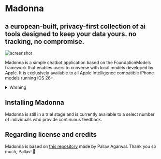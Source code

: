 # Madonna
## a european-built, privacy-first collection of ai tools designed to keep your data yours. no tracking, no compromise.

![screenshot](https://madonna-tau.vercel.app/dsfdfdfssd.png)

Madonna is a simple chatbot application based on the FoundationModels framework that enables users to converse with local models developed by Apple. It is exclusively available to all Apple Intelligence compatible iPhone models running iOS 26+.

<details>
<summary>Warning</summary>
<br/>
Madonna is an experimental interface and is subject to lots of changes both in its function and interface. You may encounter lots of problems with overheating since every five to ten prompts Madonna generates a suitable title and summary for the conversation along with the output. I've conducted many tests on: iPhone 15 Pro / iPhone 16 / iPhone 16 Pro Max. None of these models showed signs of overheating, though the iPhone 16's battery went from 85% to 58% on a 30-minute test.

Any inappropriate responses should be reported under 'Issues'. On the most part, we aren't responsible for those since the models are trained by Apple, but we can try fixing them by tweaking the guidelines.

</details>

## Installing Madonna

Madonna is still in a trial stage and is currently available to a select number of individuals who provide continuous feedback.

## Regarding license and credits

Madonna is based on [this repository](https://github.com/PallavAg/Apple-Intelligence-Chat) made by Pallav Agarwal. Thank you so much, Pallav! 🫶
